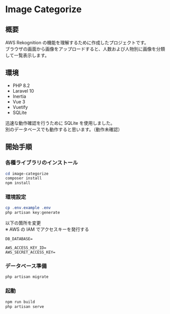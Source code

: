 # Image Categorize

## 概要

AWS Rekognition の機能を理解するために作成したプロジェクトです。  
ブラウザの画面から画像をアップロードすると、人数および人物別に画像を分類して一覧表示します。

## 環境

-   PHP 8.2
-   Laravel 10
-   Inertia
-   Vue 3
-   Vuetify
-   SQLite

迅速な動作確認を行うために SQLite を使用しました。  
別のデータベースでも動作すると思います。（動作未確認）

## 開始手順

### 各種ライブラリのインストール

```powershell
cd image-categorize
composer install
npm install
```

### 環境設定

```powershell
cp .env.example .env
php artisan key:generate
```

以下の箇所を変更  
※ AWS の IAM でアクセスキーを発行する

```
DB_DATABASE=

AWS_ACCESS_KEY_ID=
AWS_SECRET_ACCESS_KEY=
```

### データベース準備

```powershell
php artisan migrate
```

### 起動

```powershell
npm run build
php artisan serve
```
